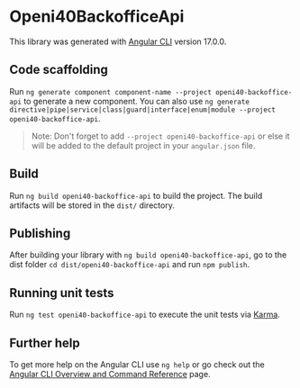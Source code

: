 # Openi40BackofficeApi

This library was generated with [Angular CLI](https://github.com/angular/angular-cli) version 17.0.0.

## Code scaffolding

Run `ng generate component component-name --project openi40-backoffice-api` to generate a new component. You can also use `ng generate directive|pipe|service|class|guard|interface|enum|module --project openi40-backoffice-api`.
> Note: Don't forget to add `--project openi40-backoffice-api` or else it will be added to the default project in your `angular.json` file. 

## Build

Run `ng build openi40-backoffice-api` to build the project. The build artifacts will be stored in the `dist/` directory.

## Publishing

After building your library with `ng build openi40-backoffice-api`, go to the dist folder `cd dist/openi40-backoffice-api` and run `npm publish`.

## Running unit tests

Run `ng test openi40-backoffice-api` to execute the unit tests via [Karma](https://karma-runner.github.io).

## Further help

To get more help on the Angular CLI use `ng help` or go check out the [Angular CLI Overview and Command Reference](https://angular.io/cli) page.
